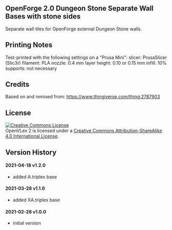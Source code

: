 OpenForge 2.0 Dungeon Stone Separate Wall Bases with stone sides
----------------------------------------------------------------

Separate wall tiles for OpenForge external Dungeon Stone walls.


Printing Notes
--------------

Test-printed with the following settings on a "Prusa Mini":
slicer: PrusaSlicer (Slic3r)
filament: PLA
nozzle: 0.4 mm 
layer height: 0.10 or 0.15 mm
infill: 10%
supports: not necessary


Credits
-------

Based on and remixed from:
https://www.thingiverse.com/thing:2787903

## License

<a rel="license" href="http://creativecommons.org/licenses/by-sa/4.0/"><img alt="Creative Commons License" style="border-width:0" src="https://i.creativecommons.org/l/by-sa/4.0/88x31.png" /></a><br /><span xmlns:dct="http://purl.org/dc/terms/" property="dct:title">OpenVLex 2</span> is licensed under a <a rel="license" href="http://creativecommons.org/licenses/by-sa/4.0/">Creative Commons Attribution-ShareAlike 4.0 International License</a>.

Version History
---------------

#### 2021-04-18 v1.2.0

  - added A.triplex base

#### 2021-03-28 v1.1.0

  - added XA.triplex base

#### 2021-02-28 v1.0.0

  - initial version
